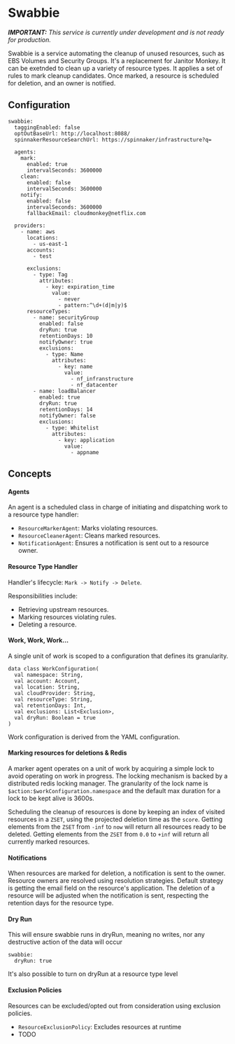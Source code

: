 # Swabbie

_**IMPORTANT:** This service is currently under development and is not ready for production._

Swabbie is a service automating the cleanup of unused resources, such as EBS Volumes and Security Groups.
It's a replacement for Janitor Monkey. It can be exetnded to clean up a variety of resource types.
It applies a set of rules to mark cleanup candidates. Once marked, a resource is scheduled for deletion, and an owner is notified.

## Configuration
```
swabbie:
  taggingEnabled: false
  optOutBaseUrl: http://localhost:8088/
  spinnakerResourceSearchUrl: https://spinnaker/infrastructure?q=

  agents:
    mark:
      enabled: true
      intervalSeconds: 3600000
    clean:
      enabled: false
      intervalSeconds: 3600000
    notify:
      enabled: false
      intervalSeconds: 3600000
      fallbackEmail: cloudmonkey@netflix.com

  providers:
    - name: aws
      locations:
        - us-east-1
      accounts:
        - test

      exclusions:
        - type: Tag
          attributes:
            - key: expiration_time
              value:
                - never
                - pattern:^\d+(d|m|y)$
      resourceTypes:
        - name: securityGroup
          enabled: false
          dryRun: true
          retentionDays: 10
          notifyOwner: true
          exclusions:
            - type: Name
              attributes:
                - key: name
                  value:
                    - nf_infranstructure
                    - nf_datacenter
        - name: loadBalancer
          enabled: true
          dryRun: true
          retentionDays: 14
          notifyOwner: false
          exclusions:
            - type: Whitelist
              attributes:
                - key: application
                  value:
                    - appname

```


## Concepts
#### Agents
An agent is a scheduled class in charge of initiating and dispatching work to a resource type handler:

- `ResourceMarkerAgent`: Marks violating resources.
- `ResourceCleanerAgent`: Cleans marked resources.
- `NotificationAgent`: Ensures a notification is sent out to a resource owner.


#### Resource Type Handler
Handler's lifecycle: `Mark -> Notify -> Delete`.

Responsibilities include:
  - Retrieving upstream resources.
  - Marking resources violating rules.
  - Deleting a resource.

#### Work, Work, Work...
A single unit of work is scoped to a configuration that defines its granularity.

```
data class WorkConfiguration(
  val namespace: String,
  val account: Account,
  val location: String,
  val cloudProvider: String,
  val resourceType: String,
  val retentionDays: Int,
  val exclusions: List<Exclusion>,
  val dryRun: Boolean = true
)
```
Work configuration is derived from the YAML configuration.

#### Marking resources for deletions & Redis
A marker agent operates on a unit of work by acquiring a simple lock to avoid operating on work in progress.
The locking mechanism is backed by a distributed redis locking manager. The granularity of the lock name is 
`$action:$workConfiguration.namespace` and the default max duration for a lock to be kept alive is 3600s.

Scheduling the cleanup of resources is done by keeping an index of visited resources in a `ZSET`, using the projected deletion time as the `score`.
Getting elements from the `ZSET` from `-inf` to `now` will return all resources ready to be deleted.
Getting elements from the `ZSET` from `0.0` to `+inf` will return all currently marked resources.


#### Notifications
When resources are marked for deletion, a notification is sent to the owner.
Resource owners are resolved using resolution strategies. Default strategy is getting the email field on the resource's application.
The deletion of a resource will be adjusted when the notification is sent, respecting the retention days for the resource type.

#### Dry Run
This will ensure swabbie runs in dryRun, meaning no writes, nor any destructive action of the data will occur
```
swabbie:
  dryRun: true
```
It's also possible to turn on dryRun at a resource type level

#### Exclusion Policies
Resources can be excluded/opted out from consideration using exclusion policies.

- `ResourceExclusionPolicy`: Excludes resources at runtime
- TODO

